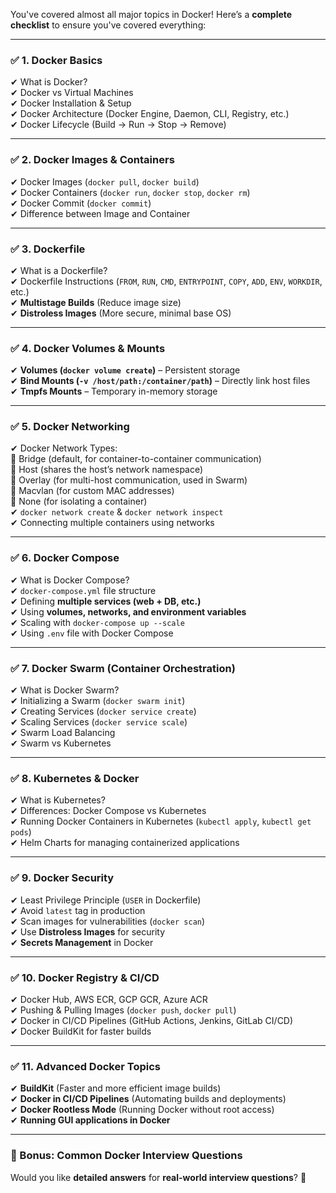 You've covered almost all major topics in Docker! Here’s a **complete checklist** to ensure you've covered everything:  

---

### **✅ 1. Docker Basics**  
✔ What is Docker?  
✔ Docker vs Virtual Machines  
✔ Docker Installation & Setup  
✔ Docker Architecture (Docker Engine, Daemon, CLI, Registry, etc.)  
✔ Docker Lifecycle (Build → Run → Stop → Remove)  

---

### **✅ 2. Docker Images & Containers**  
✔ Docker Images (`docker pull`, `docker build`)  
✔ Docker Containers (`docker run`, `docker stop`, `docker rm`)  
✔ Docker Commit (`docker commit`)  
✔ Difference between Image and Container  

---

### **✅ 3. Dockerfile**  
✔ What is a Dockerfile?  
✔ Dockerfile Instructions (`FROM`, `RUN`, `CMD`, `ENTRYPOINT`, `COPY`, `ADD`, `ENV`, `WORKDIR`, etc.)  
✔ **Multistage Builds** (Reduce image size)  
✔ **Distroless Images** (More secure, minimal base OS)  

---

### **✅ 4. Docker Volumes & Mounts**  
✔ **Volumes (`docker volume create`)** – Persistent storage  
✔ **Bind Mounts (`-v /host/path:/container/path`)** – Directly link host files  
✔ **Tmpfs Mounts** – Temporary in-memory storage  

---

### **✅ 5. Docker Networking**  
✔ Docker Network Types:  
  🔹 Bridge (default, for container-to-container communication)  
  🔹 Host (shares the host’s network namespace)  
  🔹 Overlay (for multi-host communication, used in Swarm)  
  🔹 Macvlan (for custom MAC addresses)  
  🔹 None (for isolating a container)  
✔ `docker network create` & `docker network inspect`  
✔ Connecting multiple containers using networks  

---

### **✅ 6. Docker Compose**  
✔ What is Docker Compose?  
✔ `docker-compose.yml` file structure  
✔ Defining **multiple services (web + DB, etc.)**  
✔ Using **volumes, networks, and environment variables**  
✔ Scaling with `docker-compose up --scale`  
✔ Using `.env` file with Docker Compose  

---

### **✅ 7. Docker Swarm (Container Orchestration)**  
✔ What is Docker Swarm?  
✔ Initializing a Swarm (`docker swarm init`)  
✔ Creating Services (`docker service create`)  
✔ Scaling Services (`docker service scale`)  
✔ Swarm Load Balancing  
✔ Swarm vs Kubernetes  

---

### **✅ 8. Kubernetes & Docker**  
✔ What is Kubernetes?  
✔ Differences: Docker Compose vs Kubernetes  
✔ Running Docker Containers in Kubernetes (`kubectl apply`, `kubectl get pods`)  
✔ Helm Charts for managing containerized applications  

---

### **✅ 9. Docker Security**  
✔ Least Privilege Principle (`USER` in Dockerfile)  
✔ Avoid `latest` tag in production  
✔ Scan images for vulnerabilities (`docker scan`)  
✔ Use **Distroless Images** for security  
✔ **Secrets Management** in Docker  

---

### **✅ 10. Docker Registry & CI/CD**  
✔ Docker Hub, AWS ECR, GCP GCR, Azure ACR  
✔ Pushing & Pulling Images (`docker push`, `docker pull`)  
✔ Docker in CI/CD Pipelines (GitHub Actions, Jenkins, GitLab CI/CD)  
✔ Docker BuildKit for faster builds  

---

### **✅ 11. Advanced Docker Topics**  
✔ **BuildKit** (Faster and more efficient image builds)  
✔ **Docker in CI/CD Pipelines** (Automating builds and deployments)  
✔ **Docker Rootless Mode** (Running Docker without root access)  
✔ **Running GUI applications in Docker**  

---

### **🔹 Bonus: Common Docker Interview Questions**  
Would you like **detailed answers** for **real-world interview questions**? 🚀
